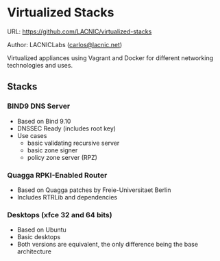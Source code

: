 # Virtualized Stacks

URL: https://github.com/LACNIC/virtualized-stacks

Author: LACNICLabs (carlos@lacnic.net)

Virtualized appliances using Vagrant and Docker for different networking technologies and uses.

## Stacks

### BIND9 DNS Server
* Based on Bind 9.10
* DNSSEC Ready (includes root key)
* Use cases
  * basic validating recursive server
  * basic zone signer
  * policy zone server (RPZ)

### Quagga RPKI-Enabled Router
* Based on Quagga patches by Freie-Universitaet Berlin
* Includes RTRLib and dependencies

### Desktops (xfce 32 and 64 bits)
* Based on Ubuntu
* Basic desktops
* Both versions are equivalent, the only difference being the base architecture



